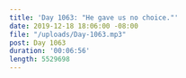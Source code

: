```yaml
---
title: 'Day 1063: "He gave us no choice."'
date: 2019-12-18 18:06:00 -08:00
file: "/uploads/Day-1063.mp3"
post: Day 1063
duration: '00:06:56'
length: 5529698
---
```


